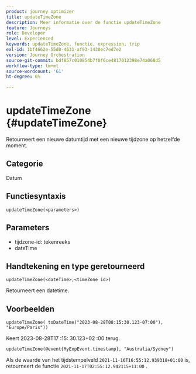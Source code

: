 ```yaml
---
product: journey optimizer
title: updateTimeZone
description: Meer informatie over de functie updateTimeZone
feature: Journeys
role: Developer
level: Experienced
keywords: updateTimeZone, functie, expression, trip
exl-id: 1bf4662e-55d0-4631-af93-1430ec7ed7e2
version: Journey Orchestration
source-git-commit: bdf857c010854b7f0f6ce4817012398e74a068d5
workflow-type: tm+mt
source-wordcount: '61'
ht-degree: 6%

---
```


# updateTimeZone {#updateTimeZone}

Retourneert een nieuwe datumtijd met een nieuwe tijdzone op hetzelfde moment.

## Categorie

Datum

## Functiesyntaxis

`updateTimeZone(<parameters>)`

## Parameters

* tijdzone-id: tekenreeks
* dateTime

## Handtekening en type geretourneerd

`updateTimeZone(<dateTime>,<timeZone id>)`

Retourneert een datetime.

## Voorbeelden

`updateTimeZone( toDateTime("2023-08-28T08:15:30.123-07:00"), "Europe/Paris"))`

Keert 2023-08-28T17 :15: 30.123+02 :00 terug.

<!--`updateTimeZone( toDateTime("2019-08-28T08:15:30.123-07:00"), toTimeZone("Europe/Paris")))`
Returns "2019-08-28T17:15:30.123+02:00".-->

`updateTimeZone(@event{MyExpEvent.timestamp}, "Australia/Sydney")`

Als de waarde van het tijdstempelveld `2021-11-16T16:55:12.939318+01:00` is, retourneert de functie `2021-11-17T02:55:12.942115+11:00` .

